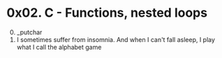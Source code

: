 # 0x02. C - Functions, nested loops

0. _putchar
1. I sometimes suffer from insomnia. And when I can't fall asleep, I play what I call the alphabet game
